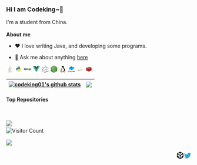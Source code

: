 ### Hi I am Codeking~👋
<!--
**codeking01/codeking01** is a ✨ _special_ ✨ repository because its `README.md` (this file) appears on your GitHub profile.
Here are some ideas to get you started:

- 🔭 I’m currently working on ...
- 🌱 I’m currently learning ...
- 👯 I’m looking to collaborate on ...
- 🤔 I’m looking for help with ...
- 💬 Ask me about ...
- 📫 How to reach me: ...
- 😄 Pronouns: ...
- ⚡ Fun fact: ...
-->
I'm a student from China.
<br/>
<br/>
**About me**

- ❤️ I love writing Java, and developing some programs.

- 💬 Ask me about anything [here](https://github.com/codeking01/codeking01/issues)

<code><img height="20" alt="java" src="https://raw.githubusercontent.com/github/explore/80688e429a7d4ef2fca1e82350fe8e3517d3494d/topics/java/java.png"></code>
<code><img height="20" alt="python" src="https://raw.githubusercontent.com/github/explore/80688e429a7d4ef2fca1e82350fe8e3517d3494d/topics/python/python.png"></code>
<code><img height="20" alt="django" src="https://raw.githubusercontent.com/github/explore/80688e429a7d4ef2fca1e82350fe8e3517d3494d/topics/django/django.png"></code>
<code><img height="20" alt="vue" src="https://raw.githubusercontent.com/github/explore/80688e429a7d4ef2fca1e82350fe8e3517d3494d/topics/vue/vue.png"></code>
<code><img height="20" alt="electron" src="https://raw.githubusercontent.com/github/explore/5c058a388828bb5fde0bcafd4bc867b5bb3f26f3/topics/electron/electron.png"></code>
<code><img height="20" alt="nodejs" src="https://raw.githubusercontent.com/github/explore/80688e429a7d4ef2fca1e82350fe8e3517d3494d/topics/nodejs/nodejs.png"></code>
<code><img height="20" alt="linux" src="https://raw.githubusercontent.com/github/explore/80688e429a7d4ef2fca1e82350fe8e3517d3494d/topics/linux/linux.png"></code>
<code><img height="20" alt="docker" src="https://raw.githubusercontent.com/github/explore/80688e429a7d4ef2fca1e82350fe8e3517d3494d/topics/docker/docker.png"></code>
<code><img height="20" alt="mysql" src="https://raw.githubusercontent.com/github/explore/80688e429a7d4ef2fca1e82350fe8e3517d3494d/topics/mysql/mysql.png"></code> 
<code><img height="20" alt="redis" src="https://raw.githubusercontent.com/github/explore/80688e429a7d4ef2fca1e82350fe8e3517d3494d/topics/redis/redis.png"></code> 

| <a href="https://github-readme-stats.vercel.app/api?username=codeking01&show_icons=true&theme=transparent"><img align="center" src="https://github-readme-stats.vercel.app/api?username=codeking01&show_icons=true&include_all_commits=true&theme=buefy&hide_border=true" alt="codeking01's github stats" /></a> | <a href="https://github.com/codeking01/github-readme-stats"><img align="center" src="https://github-readme-stats.vercel.app/api/top-langs/?username=codeking01&layout=compact&theme=buefy&hide_border=true" /></a>|
| ------------- | ------------- |

#### Top Repositories
</br>

![](https://github-readme-activity-graph.cyclic.app/graph?username=codeking01&theme=dracula)
</br>
![Visitor Count](https://profile-counter.glitch.me/codeking01/count.svg)
</br>
<!--
<a href="https://github.com/codeking01/github-readme-stats">
  <img align="center" src="https://github-readme-stats.vercel.app/api/pin/?username=codeking01&repo=github-readme-stats&theme=buefy" />
</a>
-->
<a href="https://github.com/codeking01/codeking01.github.io">
  <img align="center" src="https://github-readme-stats.vercel.app/api/pin/?username=codeking01&repo=codeking01.github.io&theme=buefy" />
</a>
<br />
<br />

<a href="https://twitter.com/codeking03">
  <img align="right" alt="Anurag  | Twitter" width="21px" src="https://raw.githubusercontent.com/codeking01/codeking01/master/assets/twitter.svg" />
</a>
<a href="https://codesandbox.io/u/codeking01">
  <img align="right" alt="codeking01  | CodeSandbox" width="20px" src="https://raw.githubusercontent.com/codeking01/codeking01/master/assets/codesandbox.svg" />
</a>

